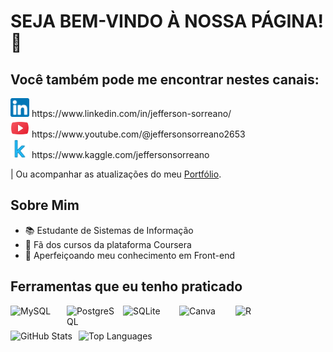# SEJA BEM-VINDO À NOSSA PÁGINA! 👋

## Você também pode me encontrar nestes canais:

<div id="badges" align="left">
  <img src="Icons\linkedin_icon.png" width="30" alt="LinkedIn"> https://www.linkedin.com/in/jefferson-sorreano/<br><img src="Icons\youtube_icon.png" width="30" alt="YouTube"> https://www.youtube.com/@jeffersonsorreano2653<br><img src="Icons\kaggle_icon.png" width="30" alt="Kaggle"> https://www.kaggle.com/jeffersonsorreano<br>
</div>

 | Ou acompanhar as atualizações do meu [Portfólio](portfólio).

## Sobre Mim
- 📚 Estudante de Sistemas de Informação
- 💙 Fã dos cursos da plataforma Coursera
- 🌱 Aperfeiçoando meu conhecimento em Front-end

## Ferramentas que eu tenho praticado

<div style="display: flex; flex-wrap: wrap; align-items: center;">
  <img src="https://cdn.jsdelivr.net/gh/devicons/devicon/icons/mysql/mysql-original-wordmark.svg" title="MySQL" alt="MySQL" width="80px" height="40px" style="margin-right: 10px;">
  <img src="https://cdn.jsdelivr.net/gh/devicons/devicon/icons/postgresql/postgresql-original-wordmark.svg" title="PostgreSQL" alt="PostgreSQL" width="80px" height="40px" style="margin-right: 10px;">
  <img src="https://cdn.jsdelivr.net/gh/devicons/devicon/icons/sqlite/sqlite-original-wordmark.svg" title="SQLite" alt="SQLite" width="80px" height="40px" style="margin-right: 10px;">
  <img src="https://cdn.jsdelivr.net/gh/devicons/devicon/icons/canva/canva-original.svg" title="Canva" alt="Canva" width="80px" height="40px" style="margin-right: 10px;">
  <img src="https://cdn.jsdelivr.net/gh/devicons/devicon/icons/r/r-original.svg" title="R" alt="R" width="80px" height="40px" style="margin-right: 10px;">
</div>

<div style="display: flex; align-items: center;"> 
  <img src="https://github-readme-stats.vercel.app/api?username=jeffspro&show_icons=true&theme=tokyonight" alt="GitHub Stats" style="margin-right: 10px;">
  <img src="https://github-readme-stats.vercel.app/api/top-langs/?username=jeffspro&show_icons=true&theme=tokyonight&count_private=true" alt="Top Languages">
</div>

<!-- # Autor
| [<img src="https://avatars.githubusercontent.com/u/110831573?v=4" width="115" alt="Jefferson Sorreano"><br><sub>Jefferson da Silva Sorreano</sub>](https://github.com/jeffspro)
| :---: -->
